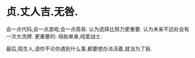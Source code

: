 # 贞.丈人吉.无咎.
会一点代码,会一点游戏,会一点周易.
认为选择比努力更重要.
认为未来不远处会有一次大洗牌.
更重要的: 母胎单身,纯爱战士.

最后,陌生人,请你不论你遇到什么事,都要想办法活着,就当为了我.
